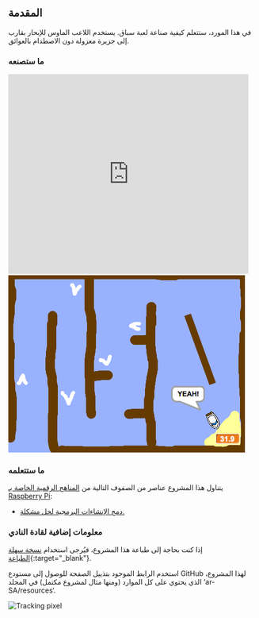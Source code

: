 ## المقدمة

في هذا المورد، ستتعلم كيفية صناعة لعبة سباق. يستخدم اللاعب الماوس للإبحار بقارب إلى جزيرة معزولة دون الاصطدام بالعوائق.

### ما ستصنعه

<div class="scratch-preview">
  <iframe allowtransparency="true" width="485" height="402" src="https://scratch.mit.edu/projects/embed/63957956/?autostart=false" frameborder="0"></iframe>
  <img src="images/boat-final.png">
</div>

### ما ستتعلمه

يتناول هذا المشروع عناصر من الصفوف التالية من [المناهج الرقمية الخاصة بـ Raspberry Pi](http://rpf.io/curriculum):

+ [دمج الإنشاءات البرمجية لحل مشكلة.](https://www.raspberrypi.org/curriculum/programming/builder)

### معلومات إضافية لقادة النادي

إذا كنت بحاجة إلى طباعة هذا المشروع، فيُرجى استخدام [نسخة سهلة الطباعة](https://projects.raspberrypi.org/ar-SA/projects/boat-race/print){:target="_blank"}.

استخدم الرابط الموجود بتذييل الصفحة للوصول إلى مستودع GitHub لهذا المشروع، الذي يحتوي على كل الموارد (ومنها مثال لمشروع مكتمل) في المجلد ’ar-SA/resources‘.



![Tracking pixel](http://code.org/api/hour/codeclub_boatrace.png)
